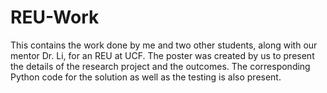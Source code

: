 # REU-Work

This contains the work done by me and two other students, along with our mentor Dr. Li, for an REU at UCF. The poster was created by us to present the details of the research project and the outcomes. The corresponding Python code for the solution as well as the testing is also present. 
